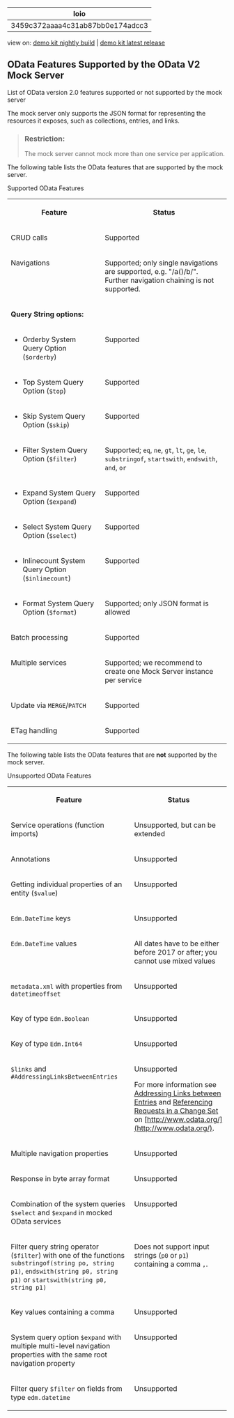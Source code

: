 <!-- loio3459c372aaaa4c31ab87bb0e174adcc3 -->

| loio |
| -----|
| 3459c372aaaa4c31ab87bb0e174adcc3 |

<div id="loio">

view on: [demo kit nightly build](https://openui5nightly.hana.ondemand.com/#/topic/3459c372aaaa4c31ab87bb0e174adcc3) | [demo kit latest release](https://openui5.hana.ondemand.com/#/topic/3459c372aaaa4c31ab87bb0e174adcc3)</div>

## OData Features Supported by the OData V2 Mock Server

List of OData version 2.0 features supported or not supported by the mock server

The mock server only supports the JSON format for representing the resources it exposes, such as collections, entries, and links.

> ### Restriction:  
> The mock server cannot mock more than one service per application.

The following table lists the OData features that are supported by the mock server.

<a name="loio3459c372aaaa4c31ab87bb0e174adcc3__table_h31_lzq_qv"/>Supported OData Features


<table>
<tr>
<th valign="top">

Feature



</th>
<th valign="top">

Status



</th>
</tr>
<tr>
<td valign="top">

CRUD calls



</td>
<td valign="top">

Supported



</td>
</tr>
<tr>
<td valign="top">

Navigations



</td>
<td valign="top">

Supported; only single navigations are supported, e.g. "/a\(\)/b/". Further navigation chaining is not supported.



</td>
</tr>
<tr>
<td valign="top" colspan="2">

 **Query String options:** 



</td>
</tr>
<tr>
<td valign="top">

- Orderby System Query Option \(`$orderby`\)



</td>
<td valign="top">

Supported



</td>
</tr>
<tr>
<td valign="top">

- Top System Query Option \(`$top`\)



</td>
<td valign="top">

Supported



</td>
</tr>
<tr>
<td valign="top">

- Skip System Query Option \(`$skip`\)



</td>
<td valign="top">

Supported



</td>
</tr>
<tr>
<td valign="top">

- Filter System Query Option \(`$filter`\)



</td>
<td valign="top">

Supported; `eq`, `ne`, `gt`, `lt`, `ge`, `le`, `substringof`, `startswith`, `endswith`, `and`, `or` 



</td>
</tr>
<tr>
<td valign="top">

- Expand System Query Option \(`$expand`\)



</td>
<td valign="top">

Supported



</td>
</tr>
<tr>
<td valign="top">

- Select System Query Option \(`$select`\)



</td>
<td valign="top">

Supported



</td>
</tr>
<tr>
<td valign="top">

- Inlinecount System Query Option \(`$inlinecount`\)



</td>
<td valign="top">

Supported



</td>
</tr>
<tr>
<td valign="top">

- Format System Query Option \(`$format`\)



</td>
<td valign="top">

Supported; only JSON format is allowed



</td>
</tr>
<tr>
<td valign="top">

Batch processing



</td>
<td valign="top">

Supported



</td>
</tr>
<tr>
<td valign="top">

Multiple services



</td>
<td valign="top">

Supported; we recommend to create one Mock Server instance per service



</td>
</tr>
<tr>
<td valign="top">

Update via `MERGE`/`PATCH` 



</td>
<td valign="top">

Supported



</td>
</tr>
<tr>
<td valign="top">

ETag handling



</td>
<td valign="top">

Supported



</td>
</tr>
</table>

The following table lists the OData features that are **not** supported by the mock server.

<a name="loio3459c372aaaa4c31ab87bb0e174adcc3__table_ymm_pzq_qv"/>Unsupported OData Features


<table>
<tr>
<th valign="top">

Feature



</th>
<th valign="top">

Status



</th>
</tr>
<tr>
<td valign="top">

Service operations \(function imports\)



</td>
<td valign="top">

Unsupported, but can be extended



</td>
</tr>
<tr>
<td valign="top">

Annotations



</td>
<td valign="top">

Unsupported



</td>
</tr>
<tr>
<td valign="top">

Getting individual properties of an entity \(`$value`\)



</td>
<td valign="top">

Unsupported



</td>
</tr>
<tr>
<td valign="top">

 `Edm.DateTime` keys



</td>
<td valign="top">

Unsupported



</td>
</tr>
<tr>
<td valign="top">

 `Edm.DateTime` values



</td>
<td valign="top">

All dates have to be either before 2017 or after; you cannot use mixed values



</td>
</tr>
<tr>
<td valign="top">

 `metadata.xml` with properties from `datetimeoffset` 



</td>
<td valign="top">

Unsupported



</td>
</tr>
<tr>
<td valign="top">

Key of type `Edm.Boolean` 



</td>
<td valign="top">

Unsupported



</td>
</tr>
<tr>
<td valign="top">

Key of type `Edm.Int64` 



</td>
<td valign="top">

Unsupported



</td>
</tr>
<tr>
<td valign="top">

 `$links` and `#AddressingLinksBetweenEntries` 



</td>
<td valign="top">

Unsupported

For more information see [Addressing Links between Entries](http://www.odata.org/documentation/odata-version-2-0/uri-conventions/#AddressingLinksBetweenEntries) and [Referencing Requests in a Change Set](http://www.odata.org/documentation/odata-version-2-0/batch-processing/#ReferencingRequestsInAChangeSet) on [http://www.odata.org/](http://www.odata.org/).



</td>
</tr>
<tr>
<td valign="top">

Multiple navigation properties



</td>
<td valign="top">

Unsupported



</td>
</tr>
<tr>
<td valign="top">

Response in byte array format



</td>
<td valign="top">

Unsupported



</td>
</tr>
<tr>
<td valign="top">

Combination of the system queries `$select` and `$expand` in mocked OData services



</td>
<td valign="top">

Unsupported



</td>
</tr>
<tr>
<td valign="top">

Filter query string operator \(`$filter`\) with one of the functions `substringof(string po, string p1)`, `endswith(string p0, string p1)` or `startswith(string p0, string p1)` 



</td>
<td valign="top">

Does not support input strings \(`p0` or `p1`\) containing a comma `,`.



</td>
</tr>
<tr>
<td valign="top">

Key values containing a comma



</td>
<td valign="top">

Unsupported



</td>
</tr>
<tr>
<td valign="top">

System query option `$expand` with multiple multi-level navigation properties with the same root navigation property



</td>
<td valign="top">

Unsupported



</td>
</tr>
<tr>
<td valign="top">

Filter query `$filter` on fields from type `edm.datetime` 



</td>
<td valign="top">

Unsupported



</td>
</tr>
</table>

